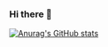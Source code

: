 ### Hi there 👋
[![Anurag's GitHub stats](https://github-readme-stats.vercel.app/api?username=reitmas32)](https://github.com/reitmas32/github-readme-stats)
<!--
**reitmas32/reitmas32** is a ✨ _special_ ✨ repository because its `README.md` (this file) appears on your GitHub profile.

Here are some ideas to get you started:

- 🔭 I’m currently working on ...
- 🌱 I’m currently learning ...
- 👯 I’m looking to collaborate on ...
- 🤔 I’m looking for help with ...
- 💬 Ask me about ...
- 📫 How to reach me: ...
- 😄 Pronouns: ...
- ⚡ Fun fact: ...
-->
